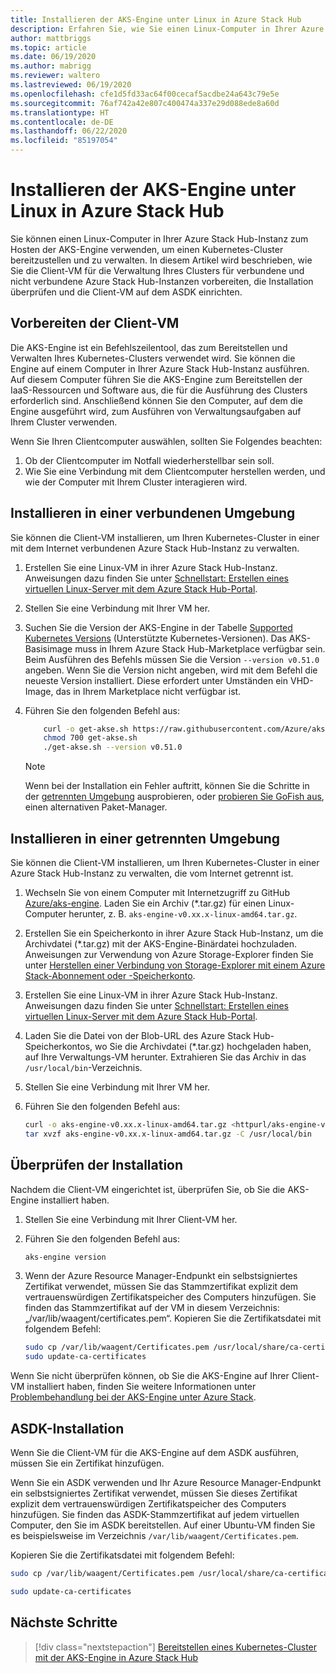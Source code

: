 ```yaml
---
title: Installieren der AKS-Engine unter Linux in Azure Stack Hub
description: Erfahren Sie, wie Sie einen Linux-Computer in Ihrer Azure Stack Hub-Instanz zum Hosten der AKS-Engine verwenden, um einen Kubernetes-Cluster bereitzustellen und zu verwalten.
author: mattbriggs
ms.topic: article
ms.date: 06/19/2020
ms.author: mabrigg
ms.reviewer: waltero
ms.lastreviewed: 06/19/2020
ms.openlocfilehash: cfe1d5fd33ac64f00cecaf5acdbe24a643c79e5e
ms.sourcegitcommit: 76af742a42e807c400474a337e29d088ede8a60d
ms.translationtype: HT
ms.contentlocale: de-DE
ms.lasthandoff: 06/22/2020
ms.locfileid: "85197054"
---
```

# <a name="install-the-aks-engine-on-linux-in-azure-stack-hub"></a>Installieren der AKS-Engine unter Linux in Azure Stack Hub

Sie können einen Linux-Computer in Ihrer Azure Stack Hub-Instanz zum Hosten der AKS-Engine verwenden, um einen Kubernetes-Cluster bereitzustellen und zu verwalten. In diesem Artikel wird beschrieben, wie Sie die Client-VM für die Verwaltung Ihres Clusters für verbundene und nicht verbundene Azure Stack Hub-Instanzen vorbereiten, die Installation überprüfen und die Client-VM auf dem ASDK einrichten.

## <a name="prepare-the-client-vm"></a>Vorbereiten der Client-VM

Die AKS-Engine ist ein Befehlszeilentool, das zum Bereitstellen und Verwalten Ihres Kubernetes-Clusters verwendet wird. Sie können die Engine auf einem Computer in Ihrer Azure Stack Hub-Instanz ausführen. Auf diesem Computer führen Sie die AKS-Engine zum Bereitstellen der IaaS-Ressourcen und Software aus, die für die Ausführung des Clusters erforderlich sind. Anschließend können Sie den Computer, auf dem die Engine ausgeführt wird, zum Ausführen von Verwaltungsaufgaben auf Ihrem Cluster verwenden.

Wenn Sie Ihren Clientcomputer auswählen, sollten Sie Folgendes beachten:

1. Ob der Clientcomputer im Notfall wiederherstellbar sein soll.
2. Wie Sie eine Verbindung mit dem Clientcomputer herstellen werden, und wie der Computer mit Ihrem Cluster interagieren wird.

## <a name="install-in-a-connected-environment"></a>Installieren in einer verbundenen Umgebung

Sie können die Client-VM installieren, um Ihren Kubernetes-Cluster in einer mit dem Internet verbundenen Azure Stack Hub-Instanz zu verwalten.

1. Erstellen Sie eine Linux-VM in ihrer Azure Stack Hub-Instanz. Anweisungen dazu finden Sie unter [Schnellstart: Erstellen eines virtuellen Linux-Server mit dem Azure Stack Hub-Portal](https://docs.microsoft.com/azure-stack/user/azure-stack-quick-linux-portal).
2. Stellen Sie eine Verbindung mit Ihrer VM her.
3. Suchen Sie die Version der AKS-Engine in der Tabelle [Supported Kubernetes Versions](https://github.com/Azure/aks-engine/blob/master/docs/topics/azure-stack.md#supported-aks-engine-versions) (Unterstützte Kubernetes-Versionen). Das AKS-Basisimage muss in Ihrem Azure Stack Hub-Marketplace verfügbar sein. Beim Ausführen des Befehls müssen Sie die Version `--version v0.51.0` angeben. Wenn Sie die Version nicht angeben, wird mit dem Befehl die neueste Version installiert. Diese erfordert unter Umständen ein VHD-Image, das in Ihrem Marketplace nicht verfügbar ist.
4. Führen Sie den folgenden Befehl aus:

    ```bash  
        curl -o get-akse.sh https://raw.githubusercontent.com/Azure/aks-engine/master/scripts/get-akse.sh
        chmod 700 get-akse.sh
        ./get-akse.sh --version v0.51.0
    ```

    > [!Note]  
    > Wenn bei der Installation ein Fehler auftritt, können Sie die Schritte in der [getrennten Umgebung](#install-in-a-disconnected-environment) ausprobieren, oder [probieren Sie GoFish aus](azure-stack-kubernetes-aks-engine-troubleshoot.md#try-gofish), einen alternativen Paket-Manager.

## <a name="install-in-a-disconnected-environment"></a>Installieren in einer getrennten Umgebung

Sie können die Client-VM installieren, um Ihren Kubernetes-Cluster in einer Azure Stack Hub-Instanz zu verwalten, die vom Internet getrennt ist.

1.  Wechseln Sie von einem Computer mit Internetzugriff zu GitHub [Azure/aks-engine](https://github.com/Azure/aks-engine/releases/latest). Laden Sie ein Archiv (*.tar.gz) für einen Linux-Computer herunter, z. B. `aks-engine-v0.xx.x-linux-amd64.tar.gz`.

2.  Erstellen Sie ein Speicherkonto in ihrer Azure Stack Hub-Instanz, um die Archivdatei (*.tar.gz) mit der AKS-Engine-Binärdatei hochzuladen. Anweisungen zur Verwendung von Azure Storage-Explorer finden Sie unter [Herstellen einer Verbindung von Storage-Explorer mit einem Azure Stack-Abonnement oder -Speicherkonto](https://docs.microsoft.com/azure-stack/user/azure-stack-storage-connect-se).

3. Erstellen Sie eine Linux-VM in ihrer Azure Stack Hub-Instanz. Anweisungen dazu finden Sie unter [Schnellstart: Erstellen eines virtuellen Linux-Server mit dem Azure Stack Hub-Portal](https://docs.microsoft.com/azure-stack/user/azure-stack-quick-linux-portal).

3.  Laden Sie die Datei von der Blob-URL des Azure Stack Hub-Speicherkontos, wo Sie die Archivdatei (*.tar.gz) hochgeladen haben, auf Ihre Verwaltungs-VM herunter. Extrahieren Sie das Archiv in das `/usr/local/bin`-Verzeichnis.

4. Stellen Sie eine Verbindung mit Ihrer VM her.

5.  Führen Sie den folgenden Befehl aus:

    ```bash  
    curl -o aks-engine-v0.xx.x-linux-amd64.tar.gz <httpurl/aks-engine-v0.xx.x-linux-amd64.tar.gz>
    tar xvzf aks-engine-v0.xx.x-linux-amd64.tar.gz -C /usr/local/bin
    ```

## <a name="verify-the-installation"></a>Überprüfen der Installation

Nachdem die Client-VM eingerichtet ist, überprüfen Sie, ob Sie die AKS-Engine installiert haben.

1. Stellen Sie eine Verbindung mit Ihrer Client-VM her.
2. Führen Sie den folgenden Befehl aus:

   ```bash  
   aks-engine version
   ```

3. Wenn der Azure Resource Manager-Endpunkt ein selbstsigniertes Zertifikat verwendet, müssen Sie das Stammzertifikat explizit dem vertrauenswürdigen Zertifikatspeicher des Computers hinzufügen. Sie finden das Stammzertifikat auf der VM in diesem Verzeichnis: „/var/lib/waagent/certificates.pem“. Kopieren Sie die Zertifikatsdatei mit folgendem Befehl: 

   ```bash
   sudo cp /var/lib/waagent/Certificates.pem /usr/local/share/ca-certificates/azurestackca.crt 
   sudo update-ca-certificates
   ```

Wenn Sie nicht überprüfen können, ob Sie die AKS-Engine auf Ihrer Client-VM installiert haben, finden Sie weitere Informationen unter [Problembehandlung bei der AKS-Engine unter Azure Stack](azure-stack-kubernetes-aks-engine-troubleshoot.md).


## <a name="asdk-installation"></a>ASDK-Installation

Wenn Sie die Client-VM für die AKS-Engine auf dem ASDK ausführen, müssen Sie ein Zertifikat hinzufügen.

Wenn Sie ein ASDK verwenden und Ihr Azure Resource Manager-Endpunkt ein selbstsigniertes Zertifikat verwendet, müssen Sie dieses Zertifikat explizit dem vertrauenswürdigen Zertifikatspeicher des Computers hinzufügen. Sie finden das ASDK-Stammzertifikat auf jedem virtuellen Computer, den Sie im ASDK bereitstellen. Auf einer Ubuntu-VM finden Sie es beispielsweise im Verzeichnis `/var/lib/waagent/Certificates.pem`. 

Kopieren Sie die Zertifikatsdatei mit folgendem Befehl:

```bash
sudo cp /var/lib/waagent/Certificates.pem /usr/local/share/ca-certificates/azurestackca.crt

sudo update-ca-certificates
```

## <a name="next-steps"></a>Nächste Schritte

> [!div class="nextstepaction"]
> [Bereitstellen eines Kubernetes-Cluster mit der AKS-Engine in Azure Stack Hub](azure-stack-kubernetes-aks-engine-deploy-cluster.md)